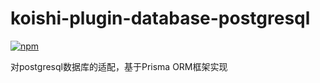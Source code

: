 # koishi-plugin-database-postgresql

[![npm](https://img.shields.io/npm/v/koishi-plugin-database-postgresql?style=flat-square)](https://www.npmjs.com/package/koishi-plugin-database-postgresql)

对postgresql数据库的适配，基于Prisma ORM框架实现
